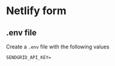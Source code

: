 # Netlify form

## .env file

Create a `.env` file with the following values

```
SENDGRID_API_KEY=
```
